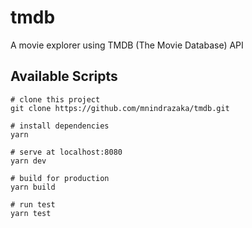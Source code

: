 # tmdb

A movie explorer using TMDB (The Movie Database) API

## Available Scripts

```
# clone this project
git clone https://github.com/mnindrazaka/tmdb.git

# install dependencies
yarn

# serve at localhost:8080
yarn dev

# build for production
yarn build

# run test
yarn test
```
